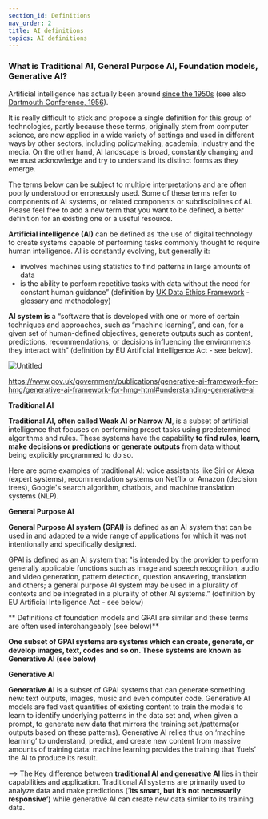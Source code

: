 ```yaml
---
section_id: Definitions
nav_order: 2
title: AI definitions
topics: AI definitions
---
```



### What is Traditional AI, General Purpose AI, Foundation models, Generative AI?



Artificial intelligence has actually been around [since the 1950s](https://redirect.cs.umbc.edu/courses/471/papers/turing.pdf) (see also [Dartmouth Conference, 1956](http://jmc.stanford.edu/articles/dartmouth/dartmouth.pdf)). 

It is really difficult to stick and propose a single definition for this group of technologies, partly because these terms, originally stem from computer science, are now applied in a wide variety of settings and used in different ways by other sectors, including policymaking, academia, industry and the media. On the other hand, AI landscape is broad, constantly changing and we must acknowledge and try to understand its distinct forms as they emerge.

The terms below can be subject to multiple interpretations and are often poorly understood or erroneously used. Some of these terms refer to components of AI systems, or related components or subdisciplines of AI. Please feel free to add a new term that you want to be defined, a better definition for an existing one or a useful resource.

**Artificial intelligence (AI)** can be defined as ‘the use of digital technology to create systems capable of performing tasks commonly thought to require human intelligence. AI is constantly evolving, but generally it:

- involves machines using statistics to find patterns in large amounts of data
- is the ability to perform repetitive tasks with data without the need for constant human guidance” (definition by [UK Data Ethics Framework](https://www.gov.uk/government/publications/data-ethics-framework/data-ethics-framework-glossary-and-methodology) - glossary and methodology)

 **AI system is** a “software that is developed with one or more of certain techniques and approaches, such as “machine learning”, and can, for a given set of human-defined objectives, generate outputs such as content, predictions, recommendations, or decisions influencing the environments they interact with” (definition by EU Artificial Intelligence Act - see below).

![Untitled](https://prod-files-secure.s3.us-west-2.amazonaws.com/944e70f8-04e7-4344-958e-bff14760bb0a/4253d454-238e-4632-be0d-8e3634692cdc/Untitled.png)

https://www.gov.uk/government/publications/generative-ai-framework-for-hmg/generative-ai-framework-for-hmg-html#understanding-generative-ai 

**Traditional AI** 

**Traditional AI, often called Weak AI or Narrow AI**, is a subset of artificial intelligence that focuses on performing preset tasks using predetermined algorithms and rules. These systems have the capability **to find rules, learn, make decisions or predictions or generate outputs** from data without being explicitly programmed to do so. 

Here are some examples of traditional AI: voice assistants like Siri or Alexa (expert systems), recommendation systems on Netflix or Amazon (decision trees), Google's search algorithm, chatbots, and machine translation systems (NLP).

**General Purpose AI**

**General Purpose AI system (GPAI)** is defined as an AI system that can be used in and adapted to a wide range of applications for which it was not intentionally and specifically designed.

GPAI is defined as an AI system that "is intended by the provider to perform generally applicable functions such as image and speech recognition, audio and video generation, pattern detection, question answering, translation and others; a general purpose AI system may be used in a plurality of contexts and be integrated in a plurality of other AI systems.” (definition by EU Artificial Intelligence Act - see below)

** Definitions of foundation models and GPAI are similar and these terms are often used interchangeably (see below)**

**One subset of GPAI systems are systems which can create, generate, or develop images, text, codes and so on. These systems are known as **Generative AI** (see below)**


**Generative AI**

**Generative AI** is a subset of GPAI systems that can generate something new: text outputs, images, music and even computer code. Generative AI models are fed vast quantities of existing content to train the models to learn to identify underlying patterns in the data set and, when given a prompt, to generate new data that mirrors the training set /patterns(or outputs based on these patterns). Generative AI relies thus on ‘machine learning’ to understand, predict, and create new content from massive amounts of  training data: machine learning provides the training that ‘fuels’ the AI to produce its result.

—> The Key difference between **traditional AI and generative AI** lies in their capabilities and application. Traditional AI systems are primarily used to analyze data and make predictions (’**its smart, but it’s not necessarily responsive’)** while generative AI can create new data similar to its training data.
